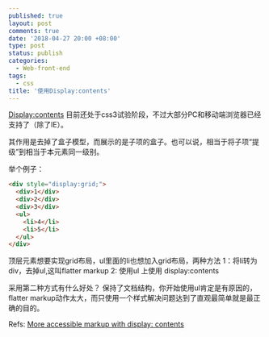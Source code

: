 ```yaml
---
published: true
layout: post
comments: true
date: '2018-04-27 20:00 +08:00'
type: post
status: publish
categories:
  - Web-front-end
tags:
  - css
title: '使用Display:contents'
---
```



[Display:contents](https://developer.mozilla.org/en-US/docs/Web/CSS/display) 目前还处于css3试验阶段，不过大部分PC和移动端浏览器已经支持了（除了IE）。

其作用是去掉了盒子模型，而展示的是子项的盒子。也可以说，相当于将子项“提级”到相当于本元素同一级别。

举个例子：
```html
<div style="display:grid;">
  <div>1</div>
  <div>2</div>
  <div>3</div>
  <ul>
    <li>4</li>
    <li>5</li>
  </ul>
</div>
```
顶层元素想要实现grid布局，ul里面的li也想加入grid布局，两种方法
1：将li转为div，去掉ul,这叫flatter markup
2: 使用ul 上使用 display:contents

采用第二种方式有什么好处？
保持了文档结构，你开始使用ul肯定是有原因的，flatter markup动作太大，而只使用一个样式解决问题达到了直观最简单就是最正确的目的。

Refs:
[More accessible markup with display: contents](https://hiddedevries.nl/en/blog/2018-04-21-more-accessible-markup-with-display-contents)
